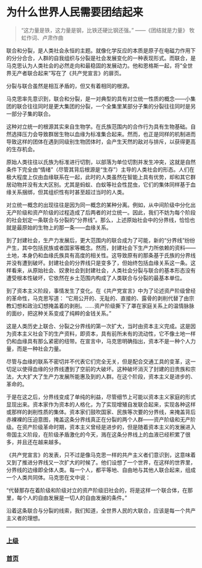 # 为什么世界人民需要团结起来
>“这力量是铁，这力量是钢，比铁还硬比钢还强。”
——《团结就是力量》
牧虹作词、卢肃作曲

联合和分裂，是人类社会永恒的主题。就像化学反应的本质是原子在电磁力作用下的分分合合，人群的自我组织与分裂是社会发展变化的一种表现形式。而联合，是马克思认为人类社会的必然走向和最稳固的发展动力。他和恩格斯一起，将“全世界无产者联合起来”写在了《共产党宣言》的扉页。

分裂与联合虽然是相互矛盾的，但又有着相同的根源。

马克思率先意识到，联合和分裂，是一对典型的具有对立统一性质的概念——小集团的联合往往同时是更大集团的分裂，一个全集里某部分子集的分裂往往同时是另一部分子集的联合。

这种对立统一的根源其实来自生物学。在氏族范围内的合作行为具有生物基础。自然选择压力会导致群居生物以血缘为标准集合起来。然而，也正是同样的机制进而导致这样的团体在遇到同级别生物团体时，会产生天然的敌对与排斥，以获得更高的生存机会。

原始人类往往以氏族为标准进行切割，以部落为单位切割并发生冲突，这就是自然条件下完全由“情绪”（尽管其背后根源是“生存”）主导的人类社会的形态。人们在极大程度上仅由血缘联系在一起，此时的人类虽然在智能上具有优势，却和其它群居动物并没有太大区别。尤其是蚂蚁、白蚁等社会性昆虫，它们的集体同样基于血缘关系捆绑，但其组织性有时甚至超过当时的人类。

对立统一概念的出现往往是因为同一概念的某种分离。例如，从中间阶级中分化出无产阶级和资产阶级的过程造成了后两者的对立统一。因此，我们不妨为每个阶段的社会划定一条联合与分裂的“分界线”。那么，上述原始社会中的分界线，恰恰也就是最原始的生物上的那一条——血缘关系。

到了封建社会，生产力发展后，更大范围内的联合成为了可能，新的“分界线”纷纷产生，其中包括民族或者国家等概念。然而，封建社会下生产力所依赖的资料——土地，本身仍和血缘氏族具有高度的相关性。这导致原有的那条基于氏族的分界线并没有遭到破坏。封建社会的分界线只是变多了，但始终包括血缘关系这一条。这样看来，从原始社会、奴隶社会到封建社会，人类社会分裂与联合的基本形态没有遭受根本性破坏，它依然在乡土范围内构成了人类联合与分裂的最基本单位。

到了资本主义阶段，事情发生了变化。在《共产党宣言》中为了论述资产阶级曾经的革命性，马克思写道：
“它用公开的、无耻的、直接的、露骨的剥削代替了由宗教幻想和政治幻想掩盖着的剥削。……资产阶级撕下了罩在家庭关系上的温情脉脉的面纱，把这种关系变成了纯粹的金钱关系。”

这是人类历史上联合、分裂之分界线的第一次扩大，当时由资本主义完成。这是因为资本主义社会下的生产资料，即资本，具有前所未有的流动性，它不像土地一样仍和血缘具有那么紧密的纽带。在宣言中，马克思明确指出，资本不是一种个人力量，而是一种社会力量。

尽管与血缘的联系不密切并不代表它们完全无关，但是配合交通工具的变革，这一切足以使得血缘的分界线遭到了空前的大破坏。这种破坏消灭了封建的旧贵族和宗法，大大扩大了生产力发展所能惠及到的人群。在这个阶段，资本主义是进步的、革命的。

于是在这之后，分界线变成了单纯的利益，尽管细节上可能以资本主义家庭的形式显现出来。资本家作为资本的人格化，为了实现增殖自发联合起来，实现各种这样或那样的剥削性质的集体。资本家们鼓吹国家、民族等次要的分界线，来掩盖背后赤裸裸的压迫意图，掩盖这条分界线真正在分裂的两个人群——资产阶级和无产阶级。在资产阶级革命时期，资本主义曾经是进步的，但是随着资本主义的发展进入帝国主义阶段，在阶级矛盾激化的今天，溅在这条分界线上的血液已经积累了很多，并且还在越来越多。

《共产党宣言》的发表，只不过是像马克思一样的共产主义者们意识到，这意味着又到了推进分界线又一次扩大的时候了。他们设想了一个世界，在这样的世界里，分界线的边缘即全体人类。每一个人，都平等地、自由地与其他人联合起来，组成一个人类共同体。马克思在文中说：

“代替那存在着阶级和阶级对立的资产阶级旧社会的，将是这样一个联合体，在那里，每个人的自由发展是一切人的自由发展的条件。”

沿着这条联合与分裂的线索，我们知道，全世界人民的大联合，应该是每一个共产主义者的理想。

<hr>

### [上级](../)
### [首页](../../index.html)